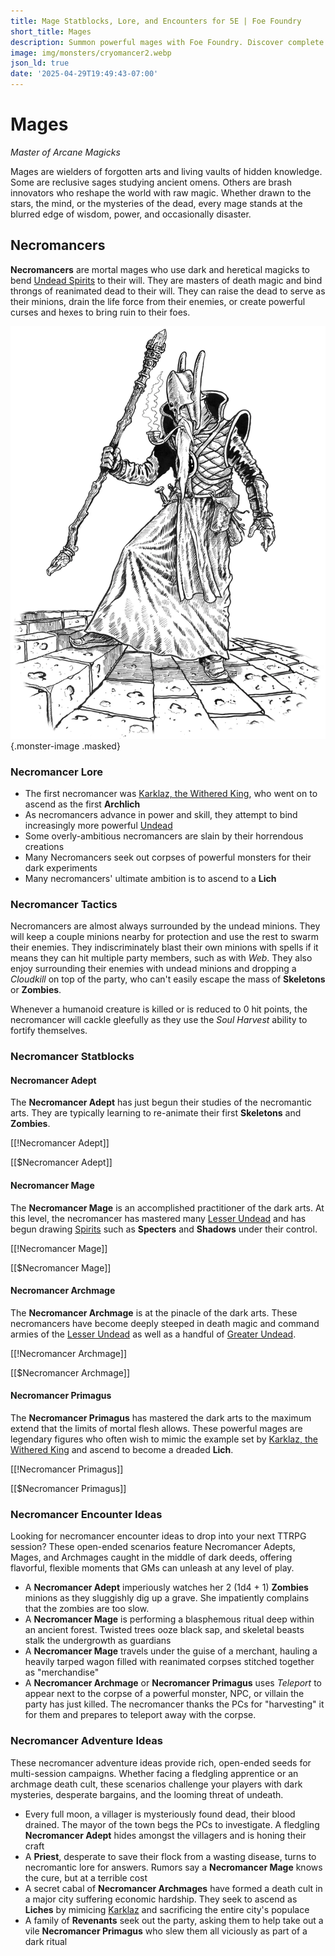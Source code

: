 ```yaml
---
title: Mage Statblocks, Lore, and Encounters for 5E | Foe Foundry
short_title: Mages
description: Summon powerful mages with Foe Foundry. Discover complete statblocks, lore, encounters, and adventure hooks for your 5E campaign.
image: img/monsters/cryomancer2.webp
json_ld: true
date: '2025-04-29T19:49:43-07:00'
---
```

# Mages

*Master of Arcane Magicks*

Mages are wielders of forgotten arts and living vaults of hidden knowledge. Some are reclusive sages studying ancient omens. Others are brash innovators who reshape the world with raw magic. Whether drawn to the stars, the mind, or the mysteries of the dead, every mage stands at the blurred edge of wisdom, power, and occasionally disaster.

## Necromancers

**Necromancers** are mortal mages who use dark and heretical magicks to bend
[Undead Spirits](../families/undead.md#necromancers-and-once-mortal-masters) to their will. They are masters of death magic and bind throngs of reanimated dead to their will. They can raise the dead to serve as their minions, drain the life force from their enemies, or create powerful curses and hexes to bring ruin to their foes.

![Mortal necromancer channeling forbidden magic to raise the dead](../img/monsters/necromancer.webp){.monster-image .masked}

### Necromancer Lore

- The first necromancer was [Karklaz, the Withered King](./lich.md#karklaz-the-withered-king), who went on to ascend as the first **Archlich**
- As necromancers advance in power and skill, they attempt to bind increasingly more powerful [Undead](../families/undead.md)
- Some overly-ambitious necromancers are slain by their horrendous creations
- Many Necromancers seek out corpses of powerful monsters for their dark experiments
- Many necromancers' ultimate ambition is to ascend to a **Lich**

### Necromancer Tactics

Necromancers are almost always surrounded by the undead minions. They will keep a couple minions nearby for protection and use the rest to swarm their enemies. They indiscriminately blast their own minions with spells if it means they can hit multiple party members, such as with *Web*. They also enjoy surrounding their enemies with undead minions and dropping a *Cloudkill* on top of the party, who can't easily escape the mass of **Skeletons** or **Zombies**.

Whenever a humanoid creature is killed or is reduced to 0 hit points, the necromancer will cackle gleefully as they use the *Soul Harvest* ability to fortify themselves.

### Necromancer Statblocks

#### Necromancer Adept

The **Necromancer Adept** has just begun their studies of the necromantic arts. They are typically learning to re-animate their first **Skeletons** and **Zombies**.

[[!Necromancer Adept]]

[[$Necromancer Adept]]

#### Necromancer Mage

The **Necromancer Mage** is an accomplished practitioner of the dark arts. At this level, the necromancer has mastered many [Lesser Undead](../families/undead.md#lesser-undead) and has begun drawing [Spirits](../monsters/spirit.md) such as **Specters** and **Shadows** under their control.

[[!Necromancer Mage]]

[[$Necromancer Mage]]

#### Necromancer Archmage

The **Necromancer Archmage** is at the pinacle of the dark arts. These necromancers have become deeply steeped in death magic and command armies of the [Lesser Undead](../families/undead.md#lesser-undead) as well as a handful of [Greater Undead](../families/undead.md#greater-undead).

[[!Necromancer Archmage]]

[[$Necromancer Archmage]]

#### Necromancer Primagus

The **Necromancer Primagus** has mastered the dark arts to the maximum extend that the limits of mortal flesh allows. These powerful mages are legendary figures who often wish to mimic the example set by [Karklaz, the Withered King](./lich.md#karklaz-the-withered-king) and ascend to become a dreaded **Lich**.

[[!Necromancer Primagus]]

[[$Necromancer Primagus]]

### Necromancer Encounter Ideas

Looking for necromancer encounter ideas to drop into your next TTRPG session? These open-ended scenarios feature Necromancer Adepts, Mages, and Archmages caught in the middle of dark deeds, offering flavorful, flexible moments that GMs can unleash at any level of play.

- A **Necromancer Adept** imperiously watches her 2 (1d4 + 1) **Zombies** minions as they sluggishly dig up a grave. She impatiently complains that the zombies are too slow.
- A **Necromancer Mage** is performing a blasphemous ritual deep within an ancient forest. Twisted trees ooze black sap, and skeletal beasts stalk the undergrowth as guardians
- A **Necromancer Mage** travels under the guise of a merchant, hauling a heavily tarped wagon filled with reanimated corpses stitched together as "merchandise"
- A **Necromancer Archmage** or **Necromancer Primagus** uses *Teleport* to appear next to the corpse of a powerful monster, NPC, or villain the party has just killed. The necromancer thanks the PCs for "harvesting" it for them and prepares to teleport away with the corpse.

### Necromancer Adventure Ideas

These necromancer adventure ideas provide rich, open-ended seeds for multi-session campaigns. Whether facing a fledgling apprentice or an archmage death cult, these scenarios challenge your players with dark mysteries, desperate bargains, and the looming threat of undeath.

- Every full moon, a villager is mysteriously found dead, their blood drained. The mayor of the town begs the PCs to investigate. A fledgling **Necromancer Adept** hides amongst the villagers and is honing their craft
- A **Priest**, desperate to save their flock from a wasting disease, turns to necromantic lore for answers. Rumors say a **Necromancer Mage** knows the cure, but at a terrible cost
- A secret cabal of **Necromancer Archmages** have formed a death cult in a major city suffering economic hardship. They seek to ascend as **Liches** by mimicing [Karklaz](./lich.md#karklaz-the-withered-king) and sacrificing the entire city's populace
- A family of **Revenants** seek out the party, asking them to help take out a vile **Necromancer Primagus** who slew them all viciously as part of a dark ritual